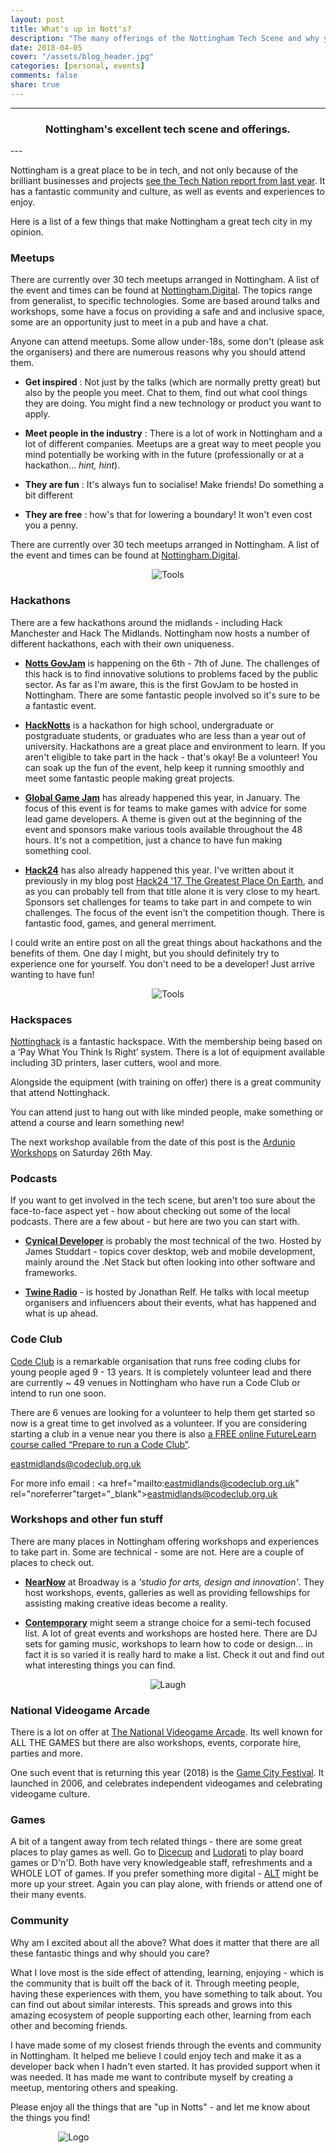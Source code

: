 ```yaml
---
layout: post
title: What's up in Nott's?
description: "The many offerings of the Nottingham Tech Scene and why you should take part in them."
date: 2018-04-05
cover: "/assets/blog_header.jpg"
categories: [personal, events]
comments: false
share: true
---
```



----
<center>
<h3> Nottingham's excellent tech scene and offerings. </h3>
</center>
--- 
<br/>


Nottingham is a great place to be in tech, and not only because of the brilliant businesses and projects <a href="https://technation.techcityuk.com/cluster/nottingham/" rel="noreferrer" target="_blank">see the Tech Nation report from last year</a>. It has a fantastic community and culture, as well as events and experiences to enjoy.

Here is a list of a few things that make Nottingham a great tech city in my opinion.

### Meetups

There are currently over 30 tech meetups arranged in Nottingham. A list of the event and times can be found at <a href="https://nottingham.digital/" rel="noreferrer" target="_blank">Nottingham.Digital</a>. The topics range from generalist, to specific technologies. Some are based around talks and workshops, some have a focus on providing a safe and and inclusive space, some are an opportunity just to meet in a pub and have a chat.

Anyone can attend meetups. Some allow under-18s, some don't (please ask the organisers) and there are numerous reasons why you should attend them.

- **Get inspired** : Not just by the talks (which are normally pretty great) but also by the people you meet. Chat to them, find out what cool things they are doing. You might find a new technology or product you want to apply.

- **Meet people in the industry** : There is a lot of work in Nottingham and a lot of different companies. Meetups are a great way to meet people you mind potentially be working with in the future (professionally or at a hackathon... _hint, hint_).

- **They are fun** : It's always fun to socialise! Make friends! Do something a bit different

- **They are free** : how's that for lowering a boundary! It won't even cost you a penny.

There are currently over 30 tech meetups arranged in Nottingham. A list of the event and times can be found at <a href="https://nottingham.digital/" rel="noreferrer" target="_blank">Nottingham.Digital</a>.

<div style="text-align:center; width:80%; margin-left: 10%;" markdown="1">
<img src="{{site.baseurl}}/assets/img/2018-04-05/meetup.jpg" alt="Tools">
</div>

### Hackathons
 
There are a few hackathons around the midlands - including Hack Manchester and Hack The Midlands. Nottingham now hosts a number of different hackathons, each with their own uniqueness.

- <strong><a href="http://www.govjam.org/content/about" rel="noreferrer" target="_blank">Notts GovJam</a></strong>  is happening on the 6th - 7th of June. The challenges of this hack is to find innovative solutions to problems faced by the public sector. As far as I'm aware, this is the first GovJam to be hosted in Nottingham. There are some fantastic people involved so it's sure to be a fantastic event.

- <strong><a href="http://hacknotts.com/" rel="noreferrer" target="_blank">HackNotts</a></strong> is a hackathon for high school, undergraduate or postgraduate students, or graduates who are less than a year out of university. Hackathons are a great place and environment to learn. If you aren't eligible to take part in the hack - that's okay! Be a volunteer! You can soak up the fun of the event, help keep it running smoothly and meet some fantastic people making great projects.

- <strong><a href="https://globalgamejam.org/" rel="noreferrer" target="_blank">Global Game Jam</a></strong> has already happened this year, in January. The focus of this event is for teams to make games with advice for some lead game developers. A theme is given out at the beginning of the event and sponsors make various tools available throughout the 48 hours. It's not a competition, just a chance to have fun making something cool.

- <strong><a href="https://www.hack24.co.uk/" rel="noreferrer" target="_blank">Hack24</a></strong> has also already happened this year. I've written about it previously in my blog post <a href="2017/03/24/hack242017-post.html" target="_blank">Hack24 '17, The Greatest Place On Earth</a>, and as you can probably tell from that title alone it is very close to my heart. Sponsors set challenges for teams to take part in and compete to win challenges. The focus of the event isn't the competition though. There is fantastic food, games, and general merriment. 

I could write an entire post on all the great things about hackathons and the benefits of them. One day I might, but you should definitely try to experience one for yourself. You don't need to be a developer! Just arrive wanting to have fun!

<div style="text-align:center; width:80%; margin-left: 10%;" markdown="1">
<img src="{{site.baseurl}}/assets/img/2018-04-05/hackathon.jpg" alt="Tools">
</div>

### Hackspaces

<a href="http://nottinghack.org.uk/" rel="noreferrer" target="_blank">Nottinghack</a> is a fantastic hackspace. With the membership being based on a ‘Pay What You Think Is Right’ system​. There is a lot of equipment available including 3D printers, laser cutters, wool and more. 

Alongside the equipment (with training on offer) there is a great community that attend Nottinghack. 

You can attend just to hang out with like minded people, make something or attend a course and learn something new!

The next workshop available from the date of this post is the <a href="http://nottinghack.org.uk/introduction-to-arduino-workshop/" rel="noreferrer" target="_blank">Ardunio Workshops</a> on Saturday 26th May. 

### Podcasts

If you want to get involved in the tech scene, but aren't too sure about the face-to-face aspect yet - how about checking out some of the local podcasts. There are a few about - but here are two you can start with.

- <strong><a href="https://cynicaldeveloper.com/" rel="noreferrer" target="_blank">Cynical Developer</a></strong> is probably the most technical of the two. Hosted by James Studdart - topics cover desktop, web and mobile development, mainly around the .Net Stack but often looking into other software and frameworks.

- <strong><a href="http://twineradio.co.uk/" rel="noreferrer" target="_blank">Twine Radio</a></strong> - is hosted by Jonathan Relf. He talks with local meetup organisers and influencers about their events, what has happened and what is up ahead.


### Code Club

<a href="https://www.codeclub.org.uk/" rel="noreferrer" target="_blank">Code Club</a> is a remarkable organisation that runs free coding clubs for young people aged 9 - 13 years. It is completely volunteer lead and there are currently ~ 49 venues in Nottingham who have run a Code Club or intend to run one soon.

There are 6 venues are looking for a volunteer to help them get started so now is a great time to get involved as a volunteer. If you are considering starting a club in a venue near you there is also <a href="https://www.futurelearn.com/courses/code-club" rel="noreferrer" target="_blank">a FREE online FutureLearn course called “Prepare to run a Code Club”</a>.

<a href="mailto:eastmidlands@codeclub.org.uk" rel="noreferrer" target="_blank">eastmidlands@codeclub.org.uk</a>

For more info email : <a href="mailto:eastmidlands@codeclub.org.uk"  rel="noreferrer"target="_blank">eastmidlands@codeclub.org.uk</a>


### Workshops and other fun stuff

There are many places in Nottingham offering workshops and experiences to take part in. Some are technical - some are not. Here are a couple of places to check out.

- <strong><a href="https://nearnow.org.uk/" target="_blank">NearNow</a></strong> at Broadway is a _'studio for arts, design and innovation'_. They host workshops, events, galleries as well as providing fellowships for assisting making creative ideas become a reality.


- <strong><a href="http://www.nottinghamcontemporary.org/" rel="noreferrer" target="_blank">Contemporary</a></strong> might seem a strange choice for a semi-tech focused list. A lot of great events and workshops are hosted here. There are DJ sets for gaming music, workshops to learn how to code or design... in fact it is so varied it is really hard to make a list. Check it out and find out what interesting things you can find.

<div style="text-align:center; width:80%; margin-left: 10%;" markdown="1">
<img src="{{site.baseurl}}/assets/img/2018-04-05/laugh.jpg" alt="Laugh">
</div>


### National Videogame Arcade

There is a lot on offer at <a href="https://www.thenva.com/" rel="noreferrer" target="_blank">The National Videogame Arcade</a>. Its well known for ALL THE GAMES but there are also workshops, events, corporate hire, parties and more. 


One such event that is returning this year (2018) is the <a href="https://www.thenva.com/gamecity-festival/" rel="noreferrer" target="_blank">Game City Festival</a>. It launched in 2006, and celebrates independent videogames and celebrating videogame culture.

### Games

A bit of a tangent away from tech related things - there are some great places to play games as well. Go to <a href="https://en-gb.facebook.com/thedicecup" rel="noreferrer" target="_blank">Dicecup</a> and <a href="www.ludoraticafe.com/" rel="noreferrer" target="_blank">Ludorati</a> to play board games or D'n'D. Both have very knowledgeable staff, refreshments and a WHOLE LOT of games. If you prefer something more digital - <a href="https://en-gb.facebook.com/altgaminglounge/" rel="noreferrer" target="_blank">ALT</a> might be more up your street. Again you can play alone, with friends or attend one of their many events.

### Community

Why am I excited about all the above? What does it matter that there are all these fantastic things and why should you care?

What I love most is the side effect of attending, learning, enjoying - which is the community that is built off the back of it. Through meeting people, having these experiences with them, you have something to talk about. You can find out about similar interests. This spreads and grows into this amazing ecosystem of people supporting each other, learning from each other and becoming friends.

I have made some of my closest friends through the events and community in Nottingham. It helped me believe I could enjoy tech and make it as a developer back when I hadn't even started. It has provided support when it was needed. It has made me want to contribute myself by creating a meetup, mentoring others and speaking. 

Please enjoy all the things that are "up in Notts" - and let me know about the things you find!


<div style="text-align:center; width:20%; margin-left: 10%;" markdown="1">
<img src="{{site.baseurl}}/assets/img/logo.png" alt="Logo">
</div>